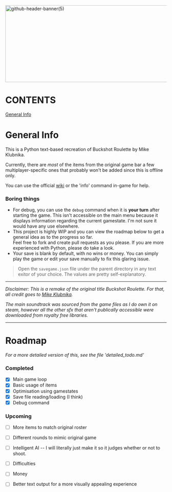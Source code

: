 <img width="1200" height="240" alt="github-header-banner(5)" src="https://github.com/user-attachments/assets/eb6ded4b-bb4a-44b8-ae63-b764a4d758fd" />

# CONTENTS

[General Info](#generalinfo)

# General Info

This is a Python text-based recreation of Buckshot Roulette by Mike Klubnika. <br/>

Currently, there are *most* of the items from the original game bar a few multiplayer-specific ones that probably won't be added since this is offline only. 

You can use the official [wiki](https://buckshot-roulette.fandom.com/wiki/Buckshot_Roulette_Wik) or the 'info' command in-game for help.

### Boring things

- For debug, you can use the `debug` command when it is **your turn** after starting the game. This isn't accessible on the main menu because it displays information regarding the current gamestate. I'm not sure it would have any use elsewhere.
- This project is highly WIP and you can view the roadmap below to get a general idea as to the progress so far. <br/>
Feel free to fork and create pull requests as you please. If you are more experienced with Python, please do take a look. <br/>
- Your save is blank by default, with no wins or money. You can simply play the game or edit your save manually to fix this glaring issue.

> Open the `savegame.json` file under the parent directory in any text exitor of your choice. The values are pretty self-explanatory.

------

*Disclaimer: This is a remake of the original title Buckshot Roulette. For that, all credit goes to [Mike Klubnika](https://mikeklubnika.com/).*

*The main soundtrack was sourced from the game files as I do own it on steam, however all the other sfx that aren't publically accessible were downloaded from royalty free libraries.*
<br/>

------

# Roadmap
*For a more detailed version of this, see the file 'detailed_todo.md'*


### Completed

- [x] Main game loop
- [x] Basic usage of items
- [x] Optimisation using gamestates
- [x] Save file reading/loading (I think)
- [X] Debug command

### Upcoming

- [ ] More items to match original roster
- [ ] Different rounds to mimic original game
- [ ] Intelligent AI -- I will literally just make it so it judges whether or not to shoot.
- [ ] Difficulties
- [ ] Money
- [ ] Better text output for a more visually appealing experience


